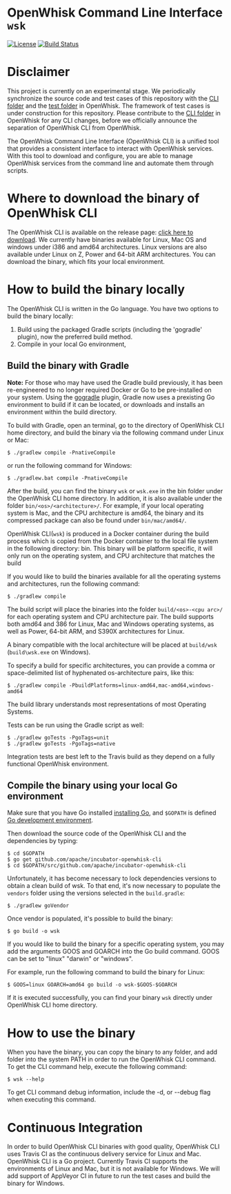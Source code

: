 # OpenWhisk Command Line Interface `wsk`
[![License](https://img.shields.io/badge/license-Apache--2.0-blue.svg)](http://www.apache.org/licenses/LICENSE-2.0)
[![Build Status](https://travis-ci.org/apache/incubator-openwhisk-cli.svg?branch=master)](https://travis-ci.org/apache/incubator-openwhisk-cli)

# Disclaimer

This project is currently on an experimental stage. We periodically synchronize
the source code and test cases of this repository with the [CLI
folder](https://github.com/apache/incubator-openwhisk/tree/master/tools/cli/go-whisk-cli)
and the [test
folder](https://github.com/apache/incubator-openwhisk/tree/master/tests) in
OpenWhisk. The framework of test cases is under construction for this
repository. Please contribute to the [CLI
folder](https://github.com/apache/incubator-openwhisk/tree/master/tools/cli/go-whisk-cli)
in OpenWhisk for any CLI changes, before we officially announce the separation
of OpenWhisk CLI from OpenWhisk.

The OpenWhisk Command Line Interface (OpenWhisk CLI) is a unified tool that
provides a consistent interface to interact with OpenWhisk services. With this
tool to download and configure, you are able to manage OpenWhisk services from
the command line and automate them through scripts.

# Where to download the binary of OpenWhisk CLI

The OpenWhisk CLI is available on the release page: [click here to
download](https://github.com/apache/incubator-openwhisk-cli/releases). We
currently have binaries available for Linux, Mac OS and windows under i386 and
amd64 architectures.  Linux versions are also available under Linux on Z, Power
and 64-bit ARM architectures.  You can download the binary, which fits your
local environment.

# How to build the binary locally

The OpenWhisk CLI is written in the Go language. You have two options to build
the binary locally:

1.  Build using the packaged Gradle scripts (including the 'gogradle' plugin),
now the preferred build method.
2.  Compile in your local Go environment,

## Build the binary with Gradle

**Note:** For those who may have used the Gradle build previously, it has been
re-engineered to no longer required Docker or Go to be pre-installed on your
system.  Using the [gogradle](https://github.com/gogradle/gogradle) plugin,
Gradle now uses a prexisting Go environment to build if it can be located, or
downloads and installs an environment within the build directory.

To build with Gradle, open an terminal, go to the directory of OpenWhisk CLI
home directory, and build the binary via the following command under Linux or
Mac:

```
$ ./gradlew compile -PnativeCompile
```

or run the following command for Windows:

```
$ ./gradlew.bat compile -PnativeCompile
```

After the build, you can find the binary `wsk` or `wsk.exe` in the bin folder
under the OpenWhisk CLI home directory. In addition, it is also available under
the folder `bin/<os>/<architecture>/`. For example, if your local operating
system is Mac, and the CPU architecture is amd64, the binary and its compressed
package can also be found under `bin/mac/amd64/`.

OpenWhisk CLI(`wsk`) is produced in a Docker container during the build process
which is copied from the Docker container to the local file system in the
following directory: bin. This binary will be platform specific, it will only
run on the operating system, and CPU architecture that matches the build


If you would like to build the binaries available for all the operating systems
and architectures, run the following command:

```
$ ./gradlew compile
```

The build script will place the binaries into the folder `build/<os>-<cpu arc>/`
for each operating system and CPU architecture pair. The build supports both
amd64 and 386 for Linux, Mac and Windows operating systems, as well as Power,
64-bit ARM, and S390X architectures for Linux.

A binary compatible with the local architecture will be placed at `build/wsk`
(`build\wsk.exe` on Windows).

To specify a build for specific architectures, you can provide a comma or
space-delimited list of hyphenated os-architecture pairs, like this:

```
$ ./gradlew compile -PbuildPlatforms=linux-amd64,mac-amd64,windows-amd64
```

The build library understands most representations of most Operating Systems.

Tests can be run using the Gradle script as well:

```
$ ./gradlew goTests -PgoTags=unit
$ ./gradlew goTests -PgoTags=native
```

Integration tests are best left to the Travis build as they depend on a fully
functional OpenWhisk environment.

## Compile the binary using your local Go environment

Make sure that you have Go installed [installing
Go](https://golang.org/doc/install), and `$GOPATH` is defined [Go development
environment](https://golang.org/doc/code.html).

Then download the source code of the OpenWhisk CLI and the dependencies by
typing:

```
$ cd $GOPATH
$ go get github.com/apache/incubator-openwhisk-cli
$ cd $GOPATH/src/github.com/apache/incubator-openwhisk-cli
```

Unfortunately, it has become necessary to lock dependencies versions to obtain a
clean build of wsk.  To that end, it's now necessary to populate the `vendors`
folder using the versions selected in the `build.gradle`:

```
$ ./gradlew goVendor
```

Once vendor is populated, it's possible to build the binary:

```
$ go build -o wsk
```

If you would like to build the binary for a specific operating system, you may
add the arguments GOOS and GOARCH into the Go build command. GOOS can
be set to "linux" "darwin" or "windows".

For example, run the following command to build the binary for Linux:

```
$ GOOS=linux GOARCH=amd64 go build -o wsk-$GOOS-$GOARCH
```

If it is executed successfully, you can find your binary `wsk` directly under
OpenWhisk CLI home directory.

# How to use the binary

When you have the binary, you can copy the binary to any folder, and add folder
into the system PATH in order to run the OpenWhisk CLI command. To get the CLI
command help, execute the following command:

```
$ wsk --help
```

To get CLI command debug information, include the -d, or --debug flag when
executing this command.

# Continuous Integration

In order to build OpenWhisk CLI binaries with good quality, OpenWhisk CLI uses
Travis CI as the continuous delivery service for Linux and Mac. OpenWhisk CLI is
a Go project. Currently Travis CI supports the environments of Linux and Mac,
but it is not available for Windows. We will add support of AppVeyor CI in
future to run the test cases and build the binary for Windows.
